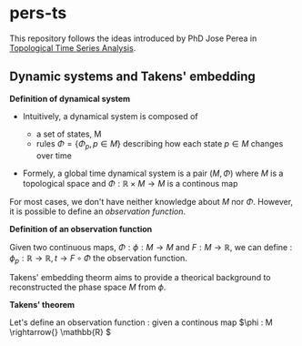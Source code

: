# pers-ts

This repository follows the ideas introduced by PhD Jose Perea in [Topological Time Series Analysis](https://arxiv.org/abs/1812.05143).

## Dynamic systems and Takens' embedding

**Definition of dynamical system**

- Intuitively, a dynamical system is composed of 
    - a set of states, M
    - rules $\Phi = \{\Phi_p, p \in M\}$ describing how each state $p \in M$ changes over time


- Formely, a global time dynamical system is a pair $(M, \Phi)$ where $M$ is a topological space and $\Phi : \mathbb{R} \times M \rightarrow M$ is a continous map

For most cases, we don't have neither knowledge about $M$ nor $\Phi$. 
However, it is possible to define an *observation function*. 

**Definition of an observation function**

Given two continuous maps, $\Phi : \phi : M \rightarrow{} M$ and $F : M \rightarrow{} \mathbb{R}$, 
we can define :
$\phi_p : \mathbb{R} \rightarrow{} \mathbb{R}, t \rightarrow{}  F\circ\Phi$ the observation function. 

Takens' embedding theorm aims to provide a theorical background to reconstructed the phase space $M$ from $\phi$.

**Takens' theorem** 

Let's define an observation function : 
    given a continous map $\phi : M \rightarrow{} \mathbb{R} $
